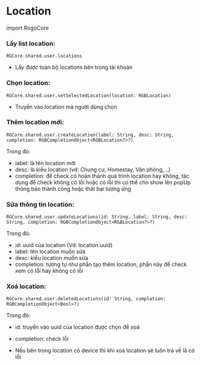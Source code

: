 
# Location

import RogoCore

### Lấy list location:
```
RGCore.shared.user.locations
```
- Lấy được toàn bộ locations bên trong tài khoản

### Chọn location:
```
RGCore.shared.user.setSelectedLocation(location: RGBLocation)
```

- Truyền vào location mà người dùng chọn

### Thêm location mới:
```
RGCore.shared.user.createLocation(label: String, desc: String, completion: RGBCompletionObject<RGBLocation?>?)
```
Trong đó:
- label: là tên location mới
- desc: là kiểu location (vd: Chung cư, Homestay, Văn phòng,...)
- completion: để check có hoàn thành quá trình location hay không, tác dụng để check không có lỗi hoặc có lỗi thì có thể cho show lên popUp thông báo thành công hoặc thất bại tương ứng

### Sửa thông tin location:
```
RGCore.shared.user.updateLocations(id: String, label: String, desc: String, completion: RGBCompletionObject<RGBLocation?>?)
```
Trong đó:
- id: uuid của location (Vd: location.uuid)
- label: tên location muốn sửa
- desc: kiểu location muốn sửa
- completion: tương tự như phần tạo thêm location, phần này để check xem có lỗi hay không có lỗi

### Xoá location:
```
RGCore.shared.user.deletedLocations(id: String, completion: RGBCompletionObject<Bool>?)
```
Trong đó:
- id: truyền vào uuid của location được chọn để xoá 
- completion: check lỗi

- Nếu bên trong location có device thì khi xoá location sẽ luôn trả về là có lỗi
